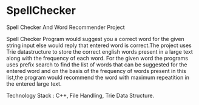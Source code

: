 # SpellChecker
Spell Checker And Word Recommender Project

Spell Checker Program would suggest you a correct word for the given string input else would reply that entered word is correct.The project uses Trie datastructure to store the correct english words present in a large text along with the frequency of each word.
For the given word the programs uses prefix search to find the list of words that can be suggested for the entered word and on the basis of the frequency of words present in this list,the program would recommend the word with maximum repeatition in the entered large text. 

Technology Stack : C++, File Handling, Trie Data Structure.

